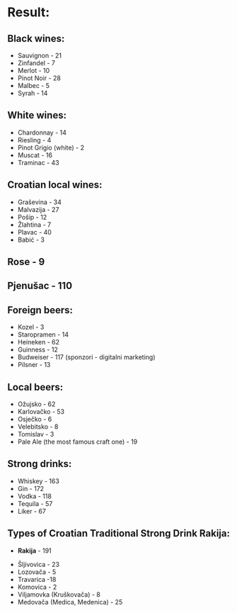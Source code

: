 # Result:

## Black wines:
- Sauvignon - 21
- Zinfandel - 7
- Merlot - 10
- Pinot Noir - 28
- Malbec - 5
- Syrah - 14

## White wines:
- Chardonnay - 14
- Riesling - 4
- Pinot Grigio (white) - 2
- Muscat - 16
- Traminac - 43

## Croatian local wines:
- Graševina - 34
- Malvazija - 27
- Pošip - 12
- Žlahtina - 7
- Plavac - 40
- Babić - 3

## Rose - 9
## Pjenušac - 110

## Foreign beers:
- Kozel - 3
- Staropramen - 14
- Heineken - 62
- Guinness - 12
- Budweiser - 117 (sponzori - digitalni marketing)
- Pilsner - 13

## Local beers:
- Ožujsko - 62
- Karlovačko - 53
- Osječko - 6
- Velebitsko - 8
- Tomislav - 3
- Pale Ale (the most famous craft one) - 19

## Strong drinks:
- Whiskey - 163
- Gin - 172
- Vodka - 118
- Tequila - 57
- Liker - 67

## Types of Croatian Traditional Strong Drink Rakija:
* **Rakija** - 191 
- Šljivovica - 23
- Lozovača - 5
- Travarica -18
- Komovica - 2
- Viljamovka (Kruškovača) - 8
- Medovača (Medica, Medenica) - 25